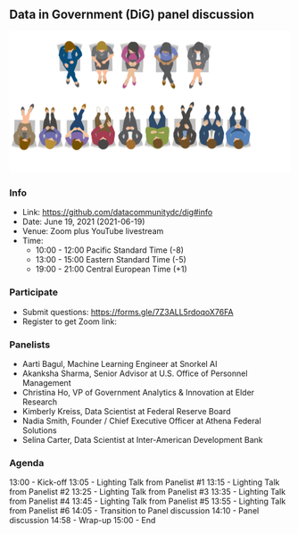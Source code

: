 ## Data in Government (DiG) panel discussion
![](panel.png)


### Info
- Link: https://github.com/datacommunitydc/dig#info
- Date: June 19, 2021 (2021-06-19)
- Venue: Zoom plus YouTube livestream
- Time:
  - 10:00 - 12:00 Pacific Standard Time (-8)
  - 13:00 - 15:00 Eastern Standard Time (-5)
  - 19:00 - 21:00 Central European Time (+1)

### Participate
- Submit questions: https://forms.gle/7Z3ALL5rdoqoX76FA
- Register to get Zoom link:

### Panelists
- Aarti Bagul, Machine Learning Engineer at Snorkel AI
- Akanksha Sharma, Senior Advisor at U.S. Office of Personnel Management
- Christina Ho, VP of Government Analytics & Innovation at Elder Research
- Kimberly Kreiss, Data Scientist at Federal Reserve Board
- Nadia Smith, Founder / Chief Executive Officer at Athena Federal Solutions
- Selina Carter, Data Scientist at Inter-American Development Bank

### Agenda
13:00 - Kick-off
13:05 - Lighting Talk from Panelist #1
13:15 - Lighting Talk from Panelist #2
13:25 - Lighting Talk from Panelist #3
13:35 - Lighting Talk from Panelist #4
13:45 - Lighting Talk from Panelist #5
13:55 - Lighting Talk from Panelist #6
14:05 - Transition to Panel discussion
14:10 - Panel discussion
14:58 - Wrap-up
15:00 - End
